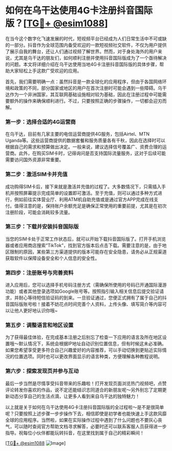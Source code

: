 # 如何在乌干达使用4G卡注册抖音国际版？[[TG💪+ @esim1088](https://t.me/s/esim1088)]

在当今这个数字化飞速发展的时代，短视频平台已经成为人们日常生活中不可或缺的一部分。抖音作为全球范围内备受欢迎的一款短视频社交软件，不仅为用户提供了展示自我的舞台，还让人们通过视频了解世界。然而，对于身处海外的用户来说，尤其是乌干达的朋友们，如何顺利注册并使用抖音国际版成为了一个亟待解决的问题。本文将详细介绍在乌干达使用当地4G卡注册抖音国际版的具体步骤，帮助大家轻松上手这款广受欢迎的应用。

首先，我们需要明确一点：虽然抖音是一款全球化的应用程序，但由于各国网络环境和政策的不同，部分国家或地区的用户在首次注册时可能会遇到一些障碍。乌干达作为一个非洲国家，其互联网基础设施相对较为基础，因此在注册过程中可能需要额外的操作来确保顺利进行。不过，只要按照正确的步骤操作，一切都会迎刃而解。

### 第一步：选择合适的4G运营商

在乌干达，目前有几家主要的电信运营商提供4G服务，包括Airtel、MTN Uganda等。这些运营商提供的数据套餐和服务质量各有千秋，因此在选择时可以根据自己的需求和预算做出决定。一般来说，建议选择信号覆盖广、资费合理的运营商。此外，在购买SIM卡时，记得询问是否支持国际流量服务，这对于后续可能需要访问国外资源非常重要。

### 第二步：激活SIM卡并充值

成功购得SIM卡后，接下来就是激活并充值的过程了。大多数情况下，只需插入手机并按照屏幕提示完成简单的设置即可激活。至于充值，则可以通过多种方式进行，例如前往实体营业厅、利用ATM机自助充值或是通过官方APP完成在线支付。值得注意的是，保持账户余额充足是确保正常使用的重要前提，尤其是在初次注册阶段，可能会消耗较多流量。

### 第三步：下载并安装抖音国际版

当您的SIM卡处于正常工作状态后，就可以开始下载抖音国际版了。打开手机浏览器或者应用商店搜索“TikTok”，找到官方版本后点击下载。需要注意的是，由于地区限制的原因，某些第三方渠道提供的版本可能存在安全隐患，请务必从正规渠道获取软件以保障设备安全和个人信息的安全性。

### 第四步：注册账号与完善资料

进入应用后，您可以选择手机号码注册方式（需确保所使用的号码已开通国际漫游功能）或者其他登录选项如Google账号等。按照指引输入相关信息后提交验证请求，并耐心等待短信验证码的到来。一旦验证通过，您便正式拥有了属于自己的抖音国际版账号啦！接着不妨花点时间完善个人资料，上传头像、填写简介等内容可以让他人更好地认识你哦~

### 第五步：调整语言和地区设置

为了获得最佳体验，在完成基本注册之后别忘了检查一下应用的语言及所在地区设置哦～默认情况下，系统会根据IP地址自动识别位置信息，但有时候这未必准确。如果您希望享受更多符合自己兴趣爱好的内容推荐，可以手动切换到更贴近实际情况的位置选项。同时也可以更改界面显示的语言种类，方便理解各种教程说明。

### 第六步：探索发现页并参与互动

最后一步当然是尽情享受抖音带来的乐趣啦！打开发现页面浏览热门视频吧，点赞评论转发你喜欢的作品，说不定还能结识志同道合的新朋友呢～另外别忘了定期更新动态分享自己的生活点滴，让更多人看到来自乌干达的独特魅力！

以上就是关于如何在乌干达使用4G卡注册抖音国际版的全过程啦～是不是很简单呢？只要按照上述步骤一步步操作下去，相信即使是初学者也能快速上手这款风靡全球的应用程序。当然啦，如果在实际操作过程中遇到了什么问题也不要灰心丧气，可以随时查阅官方帮助文档寻求解答，必要时还可以联系客服人员获得进一步指导。祝每位小伙伴都能玩转抖音，在这里找到属于自己的精彩瞬间！

[[TG💪+ @esim1088](https://t.me/s/esim1088) ![Image](https://i.postimg.cc/4NQfJmqS/Snipaste-2025-05-13-00-14-12.png)]